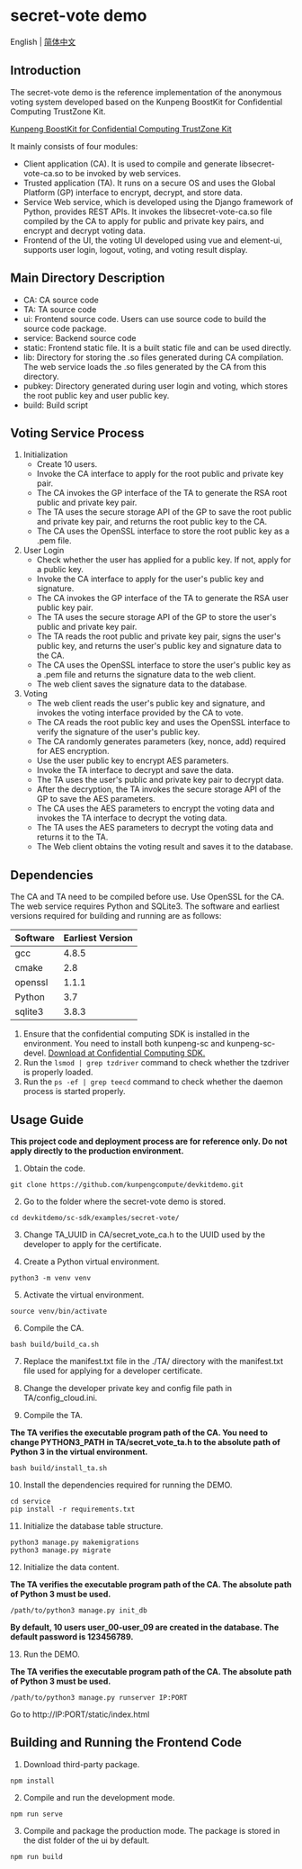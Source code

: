 # secret-vote demo

English | [简体中文](README.md)

## Introduction
The secret-vote demo is the reference implementation of the anonymous voting system developed based on the Kunpeng BoostKit for Confidential Computing TrustZone Kit.

[Kunpeng BoostKit for Confidential Computing TrustZone Kit](https://www.hikunpeng.com/en/developer/boostkit/confidential-computing)

It mainly consists of four modules:
- Client application (CA). It is used to compile and generate libsecret-vote-ca.so to be invoked by web services.
- Trusted application (TA). It runs on a secure OS and uses the Global Platform (GP) interface to encrypt, decrypt, and store data.
- Service Web service, which is developed using the Django framework of Python, provides REST APIs. It invokes the libsecret-vote-ca.so file compiled by the CA to apply for public and private key pairs, and encrypt and decrypt voting data.
- Frontend of the UI, the voting UI developed using vue and element-ui, supports user login, logout, voting, and voting result display.

## Main Directory Description
- CA: CA source code
- TA: TA source code
- ui: Frontend source code. Users can use source code to build the source code package.
- service: Backend source code
- static: Frontend static file. It is a built static file and can be used directly.
- lib: Directory for storing the .so files generated during CA compilation. The web service loads the .so files generated by the CA from this directory.
- pubkey: Directory generated during user login and voting, which stores the root public key and user public key.
- build: Build script

## Voting Service Process
1. Initialization
    - Create 10 users.
    - Invoke the CA interface to apply for the root public and private key pair.
    - The CA invokes the GP interface of the TA to generate the RSA root public and private key pair.
    - The TA uses the secure storage API of the GP to save the root public and private key pair, and returns the root public key to the CA.
    - The CA uses the OpenSSL interface to store the root public key as a .pem file.
2. User Login
    - Check whether the user has applied for a public key. If not, apply for a public key.
    - Invoke the CA interface to apply for the user's public key and signature.
    - The CA invokes the GP interface of the TA to generate the RSA user public key pair.
    - The TA uses the secure storage API of the GP to store the user's public and private key pair.
    - The TA reads the root public and private key pair, signs the user's public key, and returns the user's public key and signature data to the CA.
    - The CA uses the OpenSSL interface to store the user's public key as a .pem file and returns the signature data to the web client.
    - The web client saves the signature data to the database.
3. Voting
    - The web client reads the user's public key and signature, and invokes the voting interface provided by the CA to vote.
    - The CA reads the root public key and uses the OpenSSL interface to verify the signature of the user's public key.
    - The CA randomly generates parameters (key, nonce, add) required for AES encryption.
    - Use the user public key to encrypt AES parameters.
    - Invoke the TA interface to decrypt and save the data.
    - The TA uses the user's public and private key pair to decrypt data.
    - After the decryption, the TA invokes the secure storage API of the GP to save the AES parameters.
    - The CA uses the AES parameters to encrypt the voting data and invokes the TA interface to decrypt the voting data.
    - The TA uses the AES parameters to decrypt the voting data and returns it to the TA.
    - The Web client obtains the voting result and saves it to the database.


## Dependencies
The CA and TA need to be compiled before use. Use OpenSSL for the CA. The web service requires Python and SQLite3. The software and earliest versions required for building and running are as follows:

| Software | Earliest Version |
| -------- | ---------------- |
| gcc      | 4.8.5            |
| cmake    | 2.8              |
| openssl  | 1.1.1            |
| Python   | 3.7              |
| sqlite3  | 3.8.3            |

1. Ensure that the confidential computing SDK is installed in the environment. You need to install both kunpeng-sc and kunpeng-sc-devel. [Download at Confidential Computing SDK.](https://mirrors.huaweicloud.com/kunpeng/archive/Kunpeng_SDK/itrustee/)
2. Run the `lsmod | grep tzdriver` command to check whether the tzdriver is properly loaded.
3. Run the `ps -ef | grep teecd` command to check whether the daemon process is started properly.

## Usage Guide

**This project code and deployment process are for reference only. Do not apply directly to the production environment.**

1. Obtain the code.

```
git clone https://github.com/kunpengcompute/devkitdemo.git
```

2. Go to the folder where the secret-vote demo is stored.

```
cd devkitdemo/sc-sdk/examples/secret-vote/
```

3. Change TA_UUID in CA/secret_vote_ca.h to the UUID used by the developer to apply for the certificate.

4. Create a Python virtual environment.

```
python3 -m venv venv
```

5. Activate the virtual environment.

```
source venv/bin/activate
```

6. Compile the CA.

```
bash build/build_ca.sh
```

7. Replace the manifest.txt file in the ./TA/ directory with the manifest.txt file used for applying for a developer certificate.

8. Change the developer private key and config file path in TA/config_cloud.ini.

9. Compile the TA.

**The TA verifies the executable program path of the CA. You need to change PYTHON3_PATH in TA/secret_vote_ta.h to the absolute path of Python 3 in the virtual environment.**

```
bash build/install_ta.sh
```

10. Install the dependencies required for running the DEMO.

```
cd service
pip install -r requirements.txt
```

11. Initialize the database table structure.

```
python3 manage.py makemigrations
python3 manage.py migrate
```

12. Initialize the data content.

**The TA verifies the executable program path of the CA. The absolute path of Python 3 must be used.**

```
/path/to/python3 manage.py init_db
```

**By default, 10 users user_00-user_09 are created in the database. The default password is 123456789.**

13. Run the DEMO.

**The TA verifies the executable program path of the CA. The absolute path of Python 3 must be used.**

```
/path/to/python3 manage.py runserver IP:PORT
```

Go to http://IP:PORT/static/index.html


## Building and Running the Frontend Code

1. Download third-party package.
```
npm install
```

2. Compile and run the development mode.
```
npm run serve
```

3. Compile and package the production mode. The package is stored in the dist folder of the ui by default.
```
npm run build
```
